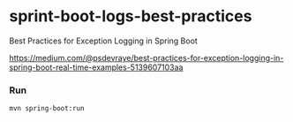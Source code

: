 # sprint-boot-logs-best-practices
Best Practices for Exception Logging in Spring Boot

https://medium.com/@psdevraye/best-practices-for-exception-logging-in-spring-boot-real-time-examples-5139607103aa

### Run
    mvn spring-boot:run
